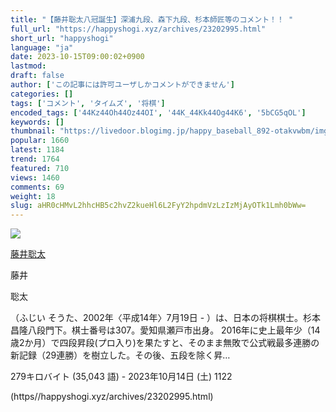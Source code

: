```yaml
---
title: "【藤井聡太八冠誕生】深浦九段、森下九段、杉本師匠等のコメント！！ "
full_url: "https://happyshogi.xyz/archives/23202995.html"
short_url: "happyshogi"
language: "ja"
date: 2023-10-15T09:00:02+0900
lastmod: 
draft: false
author: ['この記事には許可ユーザしかコメントができません']
categories: []
tags: ['コメント', 'タイムズ', '将棋']
encoded_tags: ['44Kz44Oh44Oz44OI', '44K_44Kk44Og44K6', '5bCG5qOL']
keywords: []
thumbnail: "https://livedoor.blogimg.jp/happy_baseball_892-otakvwbm/imgs/d/3/d3a354df-s.jpg"
popular: 1660
latest: 1184
trend: 1764
featured: 710
views: 1460
comments: 69
weight: 18
slug: aHR0cHMvL2hhcHB5c2hvZ2kueHl6L2FyY2hpdmVzLzIzMjAyOTk1Lmh0bWw=
---
```


![](https://livedoor.blogimg.jp/happy_baseball_892-otakvwbm/imgs/d/3/d3a354df-s.jpg)

<div><a title='藤井聡太' href='https//ja.wikipedia.org/wiki/%E8%97%A4%E4%BA%95%E8%81%A1%E5%A4%AA' target='_blank'><p>藤井聡太</p></a> <p class='searchresult'><p>藤井</p> <p>聡太</p>（ふじい そうた、2002年〈平成14年〉7月19日 - ）は、日本の将棋棋士。杉本昌隆八段門下。棋士番号は307。愛知県瀬戸市出身。 2016年に史上最年少（14歳2か月）で四段昇段(プロ入り)を果たすと、そのまま無敗で公式戦最多連勝の新記録（29連勝）を樹立した。その後、五段を除く昇…</p> <p class='mw-search-result-data'>279キロバイト (35,043 語) - 2023年10月14日 (土) 1122</p></div>

(https//happyshogi.xyz/archives/23202995.html)
